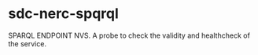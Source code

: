 # sdc-nerc-spqrql
SPARQL ENDPOINT NVS. A probe to check the validity and healthcheck of the service. 
